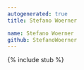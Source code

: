 ```yaml
---
autogenerated: true
title: Stefano Woerner

name: Stefano Woerner
github: StefanoWoerner
---
```


{% include stub %}
